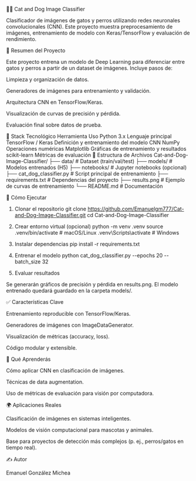 🐶🐱 Cat and Dog Image Classifier

Clasificador de imágenes de gatos y perros utilizando redes neuronales convolucionales (CNN). Este proyecto muestra preprocesamiento de imágenes, entrenamiento de modelo con Keras/TensorFlow y evaluación de rendimiento.

📌 Resumen del Proyecto

Este proyecto entrena un modelo de Deep Learning para diferenciar entre gatos y perros a partir de un dataset de imágenes. Incluye pasos de:

Limpieza y organización de datos.

Generadores de imágenes para entrenamiento y validación.

Arquitectura CNN en TensorFlow/Keras.

Visualización de curvas de precisión y pérdida.

Evaluación final sobre datos de prueba.

🧰 Stack Tecnológico
Herramienta	Uso
Python 3.x	Lenguaje principal
TensorFlow / Keras	Definición y entrenamiento del modelo CNN
NumPy	Operaciones numéricas
Matplotlib	Gráficas de entrenamiento y resultados
scikit-learn	Métricas de evaluación
📁 Estructura de Archivos
Cat-and-Dog-Image-Classifier/
├── data/                      # Dataset (train/val/test)
├── models/                    # Modelos entrenados (H5)
├── notebooks/                 # Jupyter notebooks (opcional)
├── cat_dog_classifier.py      # Script principal de entrenamiento
├── requirements.txt           # Dependencias del proyecto
├── results.png                # Ejemplo de curvas de entrenamiento
└── README.md                  # Documentación

🚀 Cómo Ejecutar
1) Clonar el repositorio
git clone https://github.com/Emanuelgm777/Cat-and-Dog-Image-Classifier.git
cd Cat-and-Dog-Image-Classifier

2) Crear entorno virtual (opcional)
python -m venv .venv
source .venv/bin/activate  # macOS/Linux
.venv\Scripts\activate     # Windows

3) Instalar dependencias
pip install -r requirements.txt

4) Entrenar el modelo
python cat_dog_classifier.py --epochs 20 --batch_size 32

5) Evaluar resultados

Se generarán gráficos de precisión y pérdida en results.png.
El modelo entrenado quedará guardado en la carpeta models/.

✅ Características Clave

Entrenamiento reproducible con TensorFlow/Keras.

Generadores de imágenes con ImageDataGenerator.

Visualización de métricas (accuracy, loss).

Código modular y extensible.

🧠 Qué Aprenderás

Cómo aplicar CNN en clasificación de imágenes.

Técnicas de data augmentation.

Uso de métricas de evaluación para visión por computadora.

🌍 Aplicaciones Reales

Clasificación de imágenes en sistemas inteligentes.

Modelos de visión computacional para mascotas y animales.

Base para proyectos de detección más complejos (p. ej., perros/gatos en tiempo real).

✍️ Autor

Emanuel González Michea
